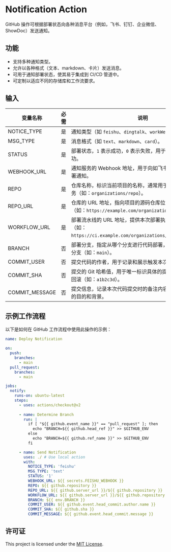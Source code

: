 # Notification Action
GitHub 操作可根据部署状态向各种消息平台（例如，飞书、钉钉、企业微信、ShowDoc）发送通知。

## 功能
- 支持多种通知类型。
- 允许以各种格式（文本、markdown、卡片）发送消息。
- 可用于通知部署状态，使其易于集成到 CI/CD 管道中。
- 可定制以适应不同的存储库和工作流要求。

## 输入

| 变量名称 | 必需 | 说明 |
| ------------ | -------- | --------------------- |
| NOTICE_TYPE | 是 |通知类型（如 `feishu`、`dingtalk`、`workWechat`、`showDoc`）。|
| MSG_TYPE | 是 | 消息格式（如 `text`、`markdown`、`card`）。|
| STATUS     | 是    | 部署状态，`1` 表示成功，`0` 表示失败，用于标识本次部署是否成功。                                        |
| WEBHOOK_URL | 是    | 通知服务的 Webhook 地址，用于向如飞书、钉钉等平台发送部署通知。                                        |
| REPO       | 是    | 仓库名称，标识当前项目的名称，通常用于区分不同的应用或服务（如：`organizations/repo`）。                      |
| REPO_URL   | 是    | 仓库的 URL 地址，指向项目的源码仓库位置，便于查看代码库（如：`https://example.com/organizations/repo`）。 |
| WORKFLOW_URL | 是    | 部署流水线的 URL 地址，提供本次部署执行流程的详细信息（如：`https://ci.example.com/organizations/repo/workflow/1`）。      |
| BRANCH     | 否    | 部署分支，指定从哪个分支进行代码部署，若不指定则使用默认分支（如：`main`）。                                   |
| COMMIT_USER | 否    | 提交代码的作者，用于记录和展示触发本次部署的人员信息。                                                 |
| COMMIT_SHA | 否    | 提交的 Git 哈希值，用于唯一标识具体的提交版本，便于追踪和回滚（如：`a1b2c3d`）。                             |
| COMMIT_MESSAGE | 否    | 提交信息，记录本次代码提交时的备注内容，便于理解代码更改的目的和背景。                                         |



## 示例工作流程
以下是如何在 GitHub 工作流程中使用此操作的示例：

```yaml
name: Deploy Notification

on:
  push:
    branches:
      - main
  pull_request:
    branches:
      - main

jobs:
  notify:
    runs-on: ubuntu-latest
    steps:
      - uses: actions/checkout@v2
      
      - name: Determine Branch
        run: |
          if [ "${{ github.event_name }}" == "pull_request" ]; then
            echo "BRANCH=${{ github.head_ref }}" >> $GITHUB_ENV
          else
            echo "BRANCH=${{ github.ref_name }}" >> $GITHUB_ENV
          fi

      - name: Send Notification
        uses: ./ # Use local action
        with:
          NOTICE_TYPE: 'feishu'
          MSG_TYPE: 'text'
          STATUS: '1'
          WEBHOOK_URL: ${{ secrets.FEISHU_WEBHOOK }}
          REPO: ${{ github.repository }}
          REPO_URL: ${{ github.server_url }}/${{ github.repository }}
          WORKFLOW_URL: ${{ github.server_url }}/${{ github.repository }}/actions/runs/${{ github.run_id }}
          BRANCH: ${{ env.BRANCH }}
          COMMIT_USER: ${{ github.event.head_commit.author.name }}
          COMMIT_SHA: ${{ github.sha }}
          COMMIT_MESSAGE: ${{ github.event.head_commit.message }}
```


## 许可证
This project is licensed under the [MIT License](LICENSE).